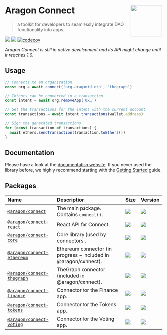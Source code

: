 # Aragon Connect [<img height="100" align="right" alt="" src="https://user-images.githubusercontent.com/36158/85128259-d201f100-b228-11ea-9770-76ae86cc98b3.png">](https://connect.aragon.org/)

> a toolkit for developers to seamlessly integrate DAO functionality into apps.

[![](https://img.shields.io/github/package-json/v/aragon/connect?label=npm)](https://www.npmjs.com/package/@aragon/connect) [![](https://img.shields.io/bundlephobia/minzip/@aragon/connect)](https://bundlephobia.com/result?p=@aragon/connect) [![codecov](https://codecov.io/gh/aragon/connect/branch/master/graph/badge.svg)](https://codecov.io/gh/aragon/connect)

_Aragon Connect is still in active development and its API might change until it reaches 1.0._

## Usage

```javascript
// Connects to an organization.
const org = await connect('org.aragonid.eth', 'thegraph')

// Intents can be converted in a transaction.
const intent = await org.removeApp('0x…')

// Get the transactions for the intent with the current account
const transactions = await intent.transactions(wallet.address)

// Sign the generated transactions
for (const transaction of transactions) {
  await ethers.sendTransaction(transaction.toEthers())
}
```

## Documentation

Please have a look at the [documentation website](https://connect.aragon.org/). If you never used the library before, we highly recommend starting with the [Getting Started](https://connect.aragon.org/guides/getting-started) guide.

## Packages

| Name                                                    | Description                                                       | Size                                                                                                                                   | Version                                                                                                              |
| :------------------------------------------------------ | :---------------------------------------------------------------- | :------------------------------------------------------------------------------------------------------------------------------------- | :------------------------------------------------------------------------------------------------------------------- |
| [`@aragon/connect`](packages/connect)                   | The main package. Contains `connect()`.                           | [![](https://img.shields.io/bundlephobia/minzip/@aragon/connect)](https://bundlephobia.com/result?p=@aragon/connect)                   | [![](https://img.shields.io/npm/v/@aragon/connect)](https://www.npmjs.com/package/@aragon/connect)                   |
| [`@aragon/connect-react`](packages/connect-react)       | React API for Connect.                                            | [![](https://img.shields.io/bundlephobia/minzip/@aragon/connect-react)](https://bundlephobia.com/result?p=@aragon/connect-react)       | [![](https://img.shields.io/npm/v/@aragon/connect-react)](https://www.npmjs.com/package/@aragon/connect-react)       |
| [`@aragon/connect-core`](packages/connect-core)         | Core library \(used by connectors\).                              | [![](https://img.shields.io/bundlephobia/minzip/@aragon/connect-core)](https://bundlephobia.com/result?p=@aragon/connect-core)         | [![](https://img.shields.io/npm/v/@aragon/connect-core)](https://www.npmjs.com/package/@aragon/connect-core)         |
| [`@aragon/connect-ethereum`](packages/connect-ethereum) | Ethereum connector \(in progress − included in @aragon/connect\). | [![](https://img.shields.io/bundlephobia/minzip/@aragon/connect-ethereum)](https://bundlephobia.com/result?p=@aragon/connect-ethereum) | [![](https://img.shields.io/npm/v/@aragon/connect-ethereum)](https://www.npmjs.com/package/@aragon/connect-ethereum) |
| [`@aragon/connect-thegraph`](packages/connect-thegraph) | TheGraph connector \(included in @aragon/connect\).               | [![](https://img.shields.io/bundlephobia/minzip/@aragon/connect-thegraph)](https://bundlephobia.com/result?p=@aragon/connect-thegraph) | [![](https://img.shields.io/npm/v/@aragon/connect-thegraph)](https://www.npmjs.com/package/@aragon/connect-thegraph) |
| [`@aragon/connect-finance`](packages/connect-finance)     | Connector for the Finance app.                                     | [![](https://img.shields.io/bundlephobia/minzip/@aragon/connect-finance)](https://bundlephobia.com/result?p=@aragon/connect-finance)     | [![](https://img.shields.io/npm/v/@aragon/connect-finance)](https://www.npmjs.com/package/@aragon/connect-finance)     |
| [`@aragon/connect-tokens`](packages/connect-tokens)     | Connector for the Tokens app.                                     | [![](https://img.shields.io/bundlephobia/minzip/@aragon/connect-tokens)](https://bundlephobia.com/result?p=@aragon/connect-tokens)     | [![](https://img.shields.io/npm/v/@aragon/connect-tokens)](https://www.npmjs.com/package/@aragon/connect-tokens)     |
| [`@aragon/connect-voting`](packages/connect-voting)     | Connector for the Voting app.                                     | [![](https://img.shields.io/bundlephobia/minzip/@aragon/connect-voting)](https://bundlephobia.com/result?p=@aragon/connect-voting)     | [![](https://img.shields.io/npm/v/@aragon/connect-voting)](https://www.npmjs.com/package/@aragon/connect-voting)     |
